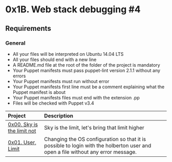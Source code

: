 # 0x1B. Web stack debugging #4

## Requirements

### General

- All your files will be interpreted on Ubuntu 14.04 LTS
- All your files should end with a new line
- A README.md file at the root of the folder of the project is mandatory
- Your Puppet manifests must pass puppet-lint version 2.1.1 without any errors
- Your Puppet manifests must run without error
- Your Puppet manifests first line must be a comment explaining what the Puppet manifest is about
- Your Puppet manifests files must end with the extension .pp
- Files will be checked with Puppet v3.4

| Project                                                        | Description                                                                                                                      |
| :------------------------------------------------------------- | :------------------------------------------------------------------------------------------------------------------------------- |
| [0x00. Sky is the limit not ](./0-the_sky_is_the_limit_not.pp) | Sky is the limit, let's bring that limit higher                                                                                  |
| [0x01. User, Limit ](./1-user_limit.pp)                        | Changing the OS configuration so that it is possible to login with the holberton user and open a file without any error message. |
